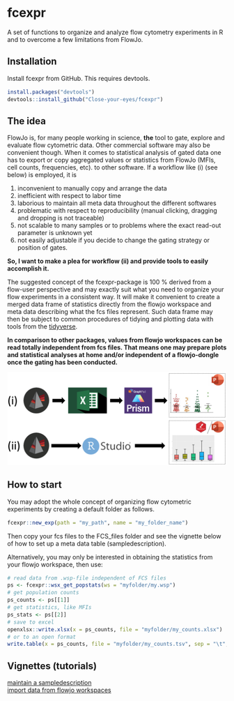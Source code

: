 
<!-- README.md is generated from README.Rmd. Please edit that file -->

# fcexpr

<!-- badges: start -->
<!-- badges: end -->

A set of functions to organize and analyze flow cytometry experiments in
R and to overcome a few limitations from FlowJo.

## Installation

Install fcexpr from GitHub. This requires devtools.

``` r
install.packages("devtools")
devtools::install_github("Close-your-eyes/fcexpr")
```

## The idea

FlowJo is, for many people working in science, **the** tool to gate,
explore and evaluate flow cytometric data. Other commercial software may
also be convenient though. When it comes to statistical analysis of
gated data one has to export or copy aggregated values or statistics
from FlowJo (MFIs, cell counts, frequencies, etc). to other software. If
a workflow like (i) (see below) is employed, it is  
1) inconvenient to manually copy and arrange the data  
2) inefficient with respect to labor time  
3) laborious to maintain all meta data throughout the different
softwares  
4) problematic with respect to reproducibility (manual clicking,
dragging and dropping is not traceable)  
5) not scalable to many samples or to problems where the exact read-out
parameter is unknown yet  
6) not easily adjustable if you decide to change the gating strategy or
position of gates.

**So, I want to make a plea for workflow (ii) and provide tools to
easily accomplish it.**

The suggested concept of the fcexpr-package is 100 % derived from a
flow-user perspective and may exactly suit what you need to organize
your flow experiments in a consistent way. It will make it convenient to
create a merged data frame of statistics directly from the flowjo
workspace and meta data describing what the fcs files represent. Such
data frame may then be subject to common procedures of tidying and
plotting data with tools from the
[tidyverse](https://www.tidyverse.org).

**In comparison to other packages, values from flowjo workspaces can be
read totally independent from fcs files. That means one may prepare
plots and statistical analyses at home and/or independent of a
flowjo-dongle once the gating has been conducted.**

![alt text](inst/extdata/workflows.png)

## How to start

You may adopt the whole concept of organizing flow cytometric
experiments by creating a default folder as follows.

``` r
fcexpr::new_exp(path = "my_path", name = "my_folder_name")
```

Then copy your fcs files to the FCS\_files folder and see the vignette
below of how to set up a meta data table (sampledescription).

Alternatively, you may only be interested in obtaining the statistics
from your flowjo workspace, then use:

``` r
# read data from .wsp-file independent of FCS files
ps <- fcexpr::wsx_get_popstats(ws = "myfolder/my.wsp")
# get population counts
ps_counts <- ps[[1]]
# get statistics, like MFIs
ps_stats <- ps[[2]]
# save to excel
openxlsx::write.xlsx(x = ps_counts, file = "myfolder/my_counts.xlsx")
# or to an open format
write.table(x = ps_counts, file = "myfolder/my_counts.tsv", sep = "\t", row.names = F)
```

## Vignettes (tutorials)

[maintain a
sampledescription](https://close-your-eyes.github.io/fcexpr/articles/create_and_maintain_a_meta_data_table.html)  
[import data from flowjo
workspaces](https://close-your-eyes.github.io/fcexpr/articles/import_data_from_fj_workspaces.html)
